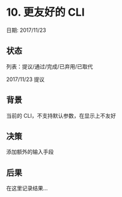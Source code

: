 # 10. 更友好的 CLI

日期: 2017/11/23

## 状态

列表：提议/通过/完成/已弃用/已取代

2017/11/23 提议 

## 背景

当前的 CLI，不支持默认参数，在显示上不友好

## 决策

添加额外的输入手段

## 后果

在这里记录结果...
